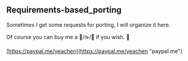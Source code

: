 Requirements-based_porting
---
Sometimes I get some requests for porting, I will organize it here.

Of course you can buy me a 🍻/☕️/🍵 if you wish. 🙂

[https://paypal.me/yeachen](https://paypal.me/yeachen "paypal.me")
